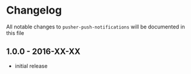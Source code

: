 # Changelog

All notable changes to `pusher-push-notifications` will be documented in this file

## 1.0.0 - 2016-XX-XX

- initial release
